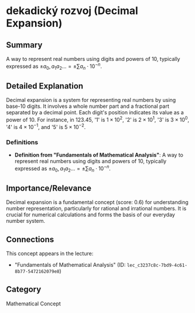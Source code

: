 # dekadický rozvoj (Decimal Expansion)

## Summary
A way to represent real numbers using digits and powers of 10, typically expressed as $\pm a_0,a_1a_2\ldots=\pm\sum a_n\cdot10^{-n}$.

## Detailed Explanation
Decimal expansion is a system for representing real numbers by using base-10 digits. It involves a whole number part and a fractional part separated by a decimal point. Each digit's position indicates its value as a power of 10. For instance, in $123.45$, '1' is $1 \times 10^2$, '2' is $2 \times 10^1$, '3' is $3 \times 10^0$, '4' is $4 \times 10^{-1}$, and '5' is $5 \times 10^{-2}$.

### Definitions
*   **Definition from "Fundamentals of Mathematical Analysis"**: A way to represent real numbers using digits and powers of 10, typically expressed as $\pm a_0,a_1a_2\ldots=\pm\sum a_n\cdot10^{-n}$.

## Importance/Relevance
Decimal expansion is a fundamental concept (score: 0.6) for understanding number representation, particularly for rational and irrational numbers. It is crucial for numerical calculations and forms the basis of our everyday number system.

## Connections
This concept appears in the lecture:
*   "Fundamentals of Mathematical Analysis" (ID: `lec_c3237c8c-7bd9-4c61-8b77-5472162079e8`)

## Category
Mathematical Concept